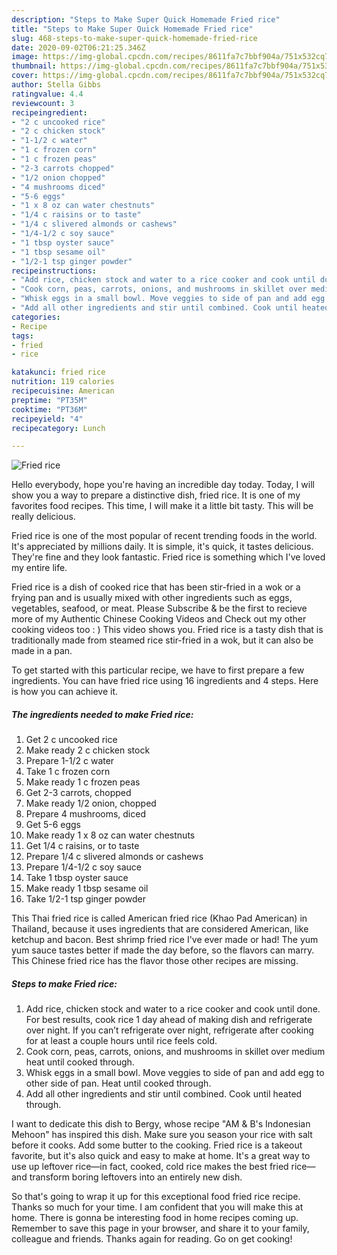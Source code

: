 ```yaml
---
description: "Steps to Make Super Quick Homemade Fried rice"
title: "Steps to Make Super Quick Homemade Fried rice"
slug: 468-steps-to-make-super-quick-homemade-fried-rice
date: 2020-09-02T06:21:25.346Z
image: https://img-global.cpcdn.com/recipes/8611fa7c7bbf904a/751x532cq70/fried-rice-recipe-main-photo.jpg
thumbnail: https://img-global.cpcdn.com/recipes/8611fa7c7bbf904a/751x532cq70/fried-rice-recipe-main-photo.jpg
cover: https://img-global.cpcdn.com/recipes/8611fa7c7bbf904a/751x532cq70/fried-rice-recipe-main-photo.jpg
author: Stella Gibbs
ratingvalue: 4.4
reviewcount: 3
recipeingredient:
- "2 c uncooked rice"
- "2 c chicken stock"
- "1-1/2 c water"
- "1 c frozen corn"
- "1 c frozen peas"
- "2-3 carrots chopped"
- "1/2 onion chopped"
- "4 mushrooms diced"
- "5-6 eggs"
- "1 x 8 oz can water chestnuts"
- "1/4 c raisins or to taste"
- "1/4 c slivered almonds or cashews"
- "1/4-1/2 c soy sauce"
- "1 tbsp oyster sauce"
- "1 tbsp sesame oil"
- "1/2-1 tsp ginger powder"
recipeinstructions:
- "Add rice, chicken stock and water to a rice cooker and cook until done. For best results, cook rice 1 day ahead of making dish and refrigerate over night. If you can’t refrigerate over night, refrigerate after cooking for at least a couple hours until rice feels cold."
- "Cook corn, peas, carrots, onions, and mushrooms in skillet over medium heat until cooked through."
- "Whisk eggs in a small bowl. Move veggies to side of pan and add egg to other side of pan. Heat until cooked through."
- "Add all other ingredients and stir until combined. Cook until heated through."
categories:
- Recipe
tags:
- fried
- rice

katakunci: fried rice 
nutrition: 119 calories
recipecuisine: American
preptime: "PT35M"
cooktime: "PT36M"
recipeyield: "4"
recipecategory: Lunch

---
```



![Fried rice](https://img-global.cpcdn.com/recipes/8611fa7c7bbf904a/751x532cq70/fried-rice-recipe-main-photo.jpg)

Hello everybody, hope you're having an incredible day today. Today, I will show you a way to prepare a distinctive dish, fried rice. It is one of my favorites food recipes. This time, I will make it a little bit tasty. This will be really delicious.

Fried rice is one of the most popular of recent trending foods in the world. It's appreciated by millions daily. It is simple, it's quick, it tastes delicious. They're fine and they look fantastic. Fried rice is something which I've loved my entire life.

Fried rice is a dish of cooked rice that has been stir-fried in a wok or a frying pan and is usually mixed with other ingredients such as eggs, vegetables, seafood, or meat. Please Subscribe &amp; be the first to recieve more of my Authentic Chinese Cooking Videos and Check out my other cooking videos too : ) This video shows you. Fried rice is a tasty dish that is traditionally made from steamed rice stir-fried in a wok, but it can also be made in a pan.


To get started with this particular recipe, we have to first prepare a few ingredients. You can have fried rice using 16 ingredients and 4 steps. Here is how you can achieve it.

<!--inarticleads1-->

##### The ingredients needed to make Fried rice:

1. Get 2 c uncooked rice
1. Make ready 2 c chicken stock
1. Prepare 1-1/2 c water
1. Take 1 c frozen corn
1. Make ready 1 c frozen peas
1. Get 2-3 carrots, chopped
1. Make ready 1/2 onion, chopped
1. Prepare 4 mushrooms, diced
1. Get 5-6 eggs
1. Make ready 1 x 8 oz can water chestnuts
1. Get 1/4 c raisins, or to taste
1. Prepare 1/4 c slivered almonds or cashews
1. Prepare 1/4-1/2 c soy sauce
1. Take 1 tbsp oyster sauce
1. Make ready 1 tbsp sesame oil
1. Take 1/2-1 tsp ginger powder


This Thai fried rice is called American fried rice (Khao Pad American) in Thailand, because it uses ingredients that are considered American, like ketchup and bacon. Best shrimp fried rice I&#39;ve ever made or had! The yum yum sauce tastes better if made the day before, so the flavors can marry. This Chinese fried rice has the flavor those other recipes are missing. 

<!--inarticleads2-->

##### Steps to make Fried rice:

1. Add rice, chicken stock and water to a rice cooker and cook until done. For best results, cook rice 1 day ahead of making dish and refrigerate over night. If you can’t refrigerate over night, refrigerate after cooking for at least a couple hours until rice feels cold.
1. Cook corn, peas, carrots, onions, and mushrooms in skillet over medium heat until cooked through.
1. Whisk eggs in a small bowl. Move veggies to side of pan and add egg to other side of pan. Heat until cooked through.
1. Add all other ingredients and stir until combined. Cook until heated through.


I want to dedicate this dish to Bergy, whose recipe &#34;AM &amp; B&#39;s Indonesian Mehoon&#34; has inspired this dish. Make sure you season your rice with salt before it cooks. Add some butter to the cooking. Fried rice is a takeout favorite, but it&#39;s also quick and easy to make at home. It&#39;s a great way to use up leftover rice—in fact, cooked, cold rice makes the best fried rice—and transform boring leftovers into an entirely new dish. 

So that's going to wrap it up for this exceptional food fried rice recipe. Thanks so much for your time. I am confident that you will make this at home. There is gonna be interesting food in home recipes coming up. Remember to save this page in your browser, and share it to your family, colleague and friends. Thanks again for reading. Go on get cooking!
